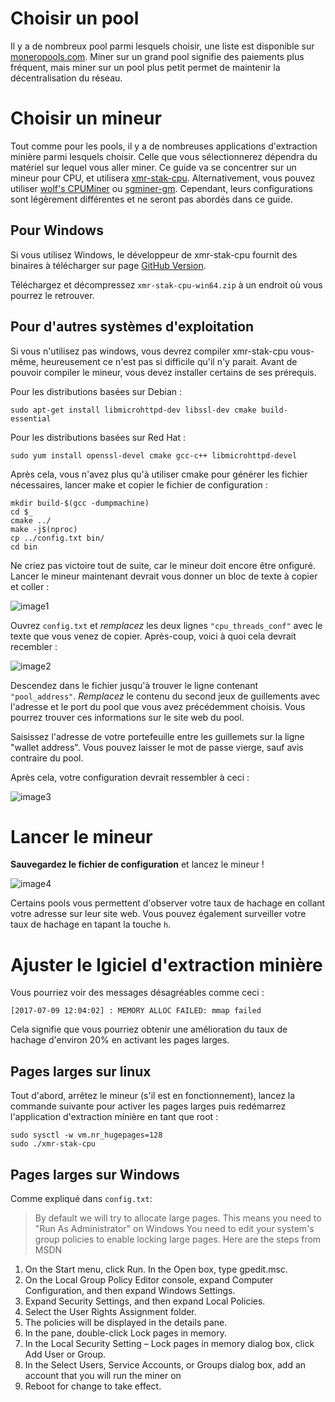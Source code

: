 # Choisir un pool

Il y a de nombreux pool parmi lesquels choisir, une liste est disponible sur
[moneropools.com](https://moneropools.com). Miner sur un grand pool signifie
des paiements plus fréquent, mais miner sur un pool plus petit permet de
maintenir la décentralisation du réseau.

# Choisir un mineur

Tout comme pour les pools, il y a de nombreuses applications d'extraction minière parmi lesquels
choisir. Celle que vous sélectionnerez dépendra du matériel sur lequel vous aller
miner. Ce guide va se concentrer sur un mineur pour CPU, et utilisera
[xmr-stak-cpu](https://github.com/fireice-uk/xmr-stak-cpu). Alternativement, vous
pouvez utiliser [wolf's CPUMiner](https://github.com/wolf9466/cpuminer-multi) ou
[sgminer-gm](https://github.com/genesismining/sgminer-gm). Cependant, leurs
configurations sont légèrement différentes et ne seront pas abordés dans ce guide.

## Pour Windows

Si vous utilisez Windows, le développeur de xmr-stak-cpu fournit des binaires à
télécharger sur page
[GitHub Version](https://github.com/fireice-uk/xmr-stak-cpu/releases).

Téléchargez et décompressez `xmr-stak-cpu-win64.zip` à un endroit où vous pourrez
le retrouver.

## Pour d'autres systèmes d'exploitation

Si vous n'utilisez pas windows, vous devrez compiler xmr-stak-cpu vous-même,
heureusement ce n'est pas si difficile qu'il n'y parait. Avant de pouvoir compiler
le mineur, vous devez installer certains de ses prérequis.

Pour les distributions basées sur Debian :

    sudo apt-get install libmicrohttpd-dev libssl-dev cmake build-essential

Pour les distributions basées sur Red Hat :

	sudo yum install openssl-devel cmake gcc-c++ libmicrohttpd-devel

<!-- TODO: Add dependencies for other operating systems? -->

Après cela, vous n'avez plus qu'à utiliser cmake pour générer les fichier
nécessaires, lancer make et copier le fichier de configuration :

    mkdir build-$(gcc -dumpmachine)
	cd $_
	cmake ../
	make -j$(nproc)
	cp ../config.txt bin/
	cd bin

Ne criez pas victoire tout de suite, car le mineur doit encore être
onfiguré. Lancer le mineur maintenant devrait vous donner un bloc de
texte à copier et coller :

![image1](png/mine_to_pool/1.png)

Ouvrez `config.txt` et *remplacez* les deux lignes `"cpu_threads_conf"` avec le
texte que vous venez de copier. Après-coup, voici à quoi cela devrait recembler :

![image2](png/mine_to_pool/2.png)

Descendez dans le fichier jusqu'à trouver le ligne contenant `"pool_address"`.
*Remplacez* le contenu du second jeux de guillements avec l'adresse et le port du
pool que vous avez précédemment choisis. Vous pourrez trouver ces informations sur
le site web du pool.

Saisissez l'adresse de votre portefeuille entre les guillemets sur la ligne "wallet
address". Vous pouvez laisser le mot de passe vierge, sauf avis contraire du pool.

Après cela, votre configuration devrait ressembler à ceci :

![image3](png/mine_to_pool/3.png)

# Lancer le mineur

**Sauvegardez le fichier de configuration** et lancez le mineur !

![image4](png/mine_to_pool/4.png)

Certains pools vous permettent d'observer votre taux de hachage en collant votre
adresse sur leur site web. Vous pouvez également surveiller votre taux de hachage en
tapant la touche `h`.

# Ajuster le lgiciel d'extraction minière

Vous pourriez voir des messages désagréables comme ceci :

	[2017-07-09 12:04:02] : MEMORY ALLOC FAILED: mmap failed

Cela signifie que vous pourriez obtenir une amélioration du taux de hachage d'environ
20% en activant les pages larges.

## Pages larges sur linux

Tout d'abord, arrêtez le mineur (s'il est en fonctionnement), lancez la
commande suivante pour activer les pages larges puis redémarrez l'application
d'extraction minière en tant que root :

	sudo sysctl -w vm.nr_hugepages=128
	sudo ./xmr-stak-cpu

## Pages larges sur Windows

Comme expliqué dans `config.txt`:

>By default we will try to allocate large pages. This means you need to "Run As Administrator" on Windows
You need to edit your system's group policies to enable locking large pages. Here are the steps from MSDN
1. On the Start menu, click Run. In the Open box, type gpedit.msc.
2. On the Local Group Policy Editor console, expand Computer Configuration, and then expand Windows Settings.
3. Expand Security Settings, and then expand Local Policies.
4. Select the User Rights Assignment folder.
5. The policies will be displayed in the details pane.
6. In the pane, double-click Lock pages in memory.
7. In the Local Security Setting – Lock pages in memory dialog box, click Add User or Group.
8. In the Select Users, Service Accounts, or Groups dialog box, add an account that you will run the miner on
9. Reboot for change to take effect.
